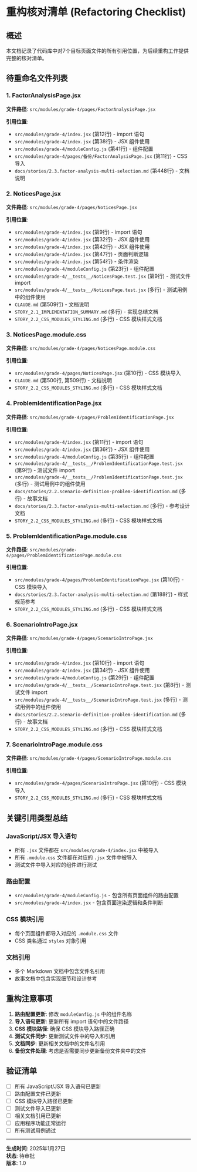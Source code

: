 # 重构核对清单 (Refactoring Checklist)

## 概述
本文档记录了代码库中对7个目标页面文件的所有引用位置，为后续重构工作提供完整的核对清单。

## 待重命名文件列表

### 1. FactorAnalysisPage.jsx
**文件路径**: `src/modules/grade-4/pages/FactorAnalysisPage.jsx`

**引用位置**:
- `src/modules/grade-4/index.jsx` (第12行) - import 语句
- `src/modules/grade-4/index.jsx` (第38行) - JSX 组件使用
- `src/modules/grade-4/moduleConfig.js` (第41行) - 组件配置
- `src/modules/grade-4/pages/备份/FactorAnalysisPage.jsx` (第11行) - CSS 导入
- `docs/stories/2.3.factor-analysis-multi-selection.md` (第448行) - 文档说明

### 2. NoticesPage.jsx
**文件路径**: `src/modules/grade-4/pages/NoticesPage.jsx`

**引用位置**:
- `src/modules/grade-4/index.jsx` (第9行) - import 语句
- `src/modules/grade-4/index.jsx` (第32行) - JSX 组件使用
- `src/modules/grade-4/index.jsx` (第42行) - JSX 组件使用
- `src/modules/grade-4/index.jsx` (第47行) - 页面判断逻辑
- `src/modules/grade-4/index.jsx` (第54行) - 条件渲染
- `src/modules/grade-4/moduleConfig.js` (第23行) - 组件配置
- `src/modules/grade-4/__tests__/NoticesPage.test.jsx` (第9行) - 测试文件 import
- `src/modules/grade-4/__tests__/NoticesPage.test.jsx` (多行) - 测试用例中的组件使用
- `CLAUDE.md` (第509行) - 文档说明
- `STORY_2.1_IMPLEMENTATION_SUMMARY.md` (多行) - 实现总结文档
- `STORY_2.2_CSS_MODULES_STYLING.md` (多行) - CSS 模块样式文档

### 3. NoticesPage.module.css
**文件路径**: `src/modules/grade-4/pages/NoticesPage.module.css`

**引用位置**:
- `src/modules/grade-4/pages/NoticesPage.jsx` (第10行) - CSS 模块导入
- `CLAUDE.md` (第500行, 第509行) - 文档说明
- `STORY_2.2_CSS_MODULES_STYLING.md` (多行) - CSS 模块样式文档

### 4. ProblemIdentificationPage.jsx
**文件路径**: `src/modules/grade-4/pages/ProblemIdentificationPage.jsx`

**引用位置**:
- `src/modules/grade-4/index.jsx` (第11行) - import 语句
- `src/modules/grade-4/index.jsx` (第36行) - JSX 组件使用
- `src/modules/grade-4/moduleConfig.js` (第35行) - 组件配置
- `src/modules/grade-4/__tests__/ProblemIdentificationPage.test.jsx` (第9行) - 测试文件 import
- `src/modules/grade-4/__tests__/ProblemIdentificationPage.test.jsx` (多行) - 测试用例中的组件使用
- `docs/stories/2.2.scenario-definition-problem-identification.md` (多行) - 故事文档
- `docs/stories/2.3.factor-analysis-multi-selection.md` (多行) - 参考设计文档
- `STORY_2.2_CSS_MODULES_STYLING.md` (多行) - CSS 模块样式文档

### 5. ProblemIdentificationPage.module.css
**文件路径**: `src/modules/grade-4/pages/ProblemIdentificationPage.module.css`

**引用位置**:
- `src/modules/grade-4/pages/ProblemIdentificationPage.jsx` (第10行) - CSS 模块导入
- `docs/stories/2.3.factor-analysis-multi-selection.md` (第188行) - 样式规范参考
- `STORY_2.2_CSS_MODULES_STYLING.md` (多行) - CSS 模块样式文档

### 6. ScenarioIntroPage.jsx
**文件路径**: `src/modules/grade-4/pages/ScenarioIntroPage.jsx`

**引用位置**:
- `src/modules/grade-4/index.jsx` (第10行) - import 语句
- `src/modules/grade-4/index.jsx` (第34行) - JSX 组件使用
- `src/modules/grade-4/moduleConfig.js` (第29行) - 组件配置
- `src/modules/grade-4/__tests__/ScenarioIntroPage.test.jsx` (第8行) - 测试文件 import
- `src/modules/grade-4/__tests__/ScenarioIntroPage.test.jsx` (多行) - 测试用例中的组件使用
- `docs/stories/2.2.scenario-definition-problem-identification.md` (多行) - 故事文档
- `STORY_2.2_CSS_MODULES_STYLING.md` (多行) - CSS 模块样式文档

### 7. ScenarioIntroPage.module.css
**文件路径**: `src/modules/grade-4/pages/ScenarioIntroPage.module.css`

**引用位置**:
- `src/modules/grade-4/pages/ScenarioIntroPage.jsx` (第10行) - CSS 模块导入
- `STORY_2.2_CSS_MODULES_STYLING.md` (多行) - CSS 模块样式文档

## 关键引用类型总结

### JavaScript/JSX 导入语句
- 所有 `.jsx` 文件都在 `src/modules/grade-4/index.jsx` 中被导入
- 所有 `.module.css` 文件都在对应的 `.jsx` 文件中被导入
- 测试文件中导入对应的组件进行测试

### 路由配置
- `src/modules/grade-4/moduleConfig.js` - 包含所有页面组件的路由配置
- `src/modules/grade-4/index.jsx` - 包含页面渲染逻辑和条件判断

### CSS 模块引用
- 每个页面组件都导入对应的 `.module.css` 文件
- CSS 类名通过 `styles` 对象引用

### 文档引用
- 多个 Markdown 文档中包含文件名引用
- 故事文档中包含实现细节和设计参考

## 重构注意事项

1. **路由配置更新**: 修改 `moduleConfig.js` 中的组件名称
2. **导入语句更新**: 更新所有 import 语句中的文件路径
3. **CSS 模块路径**: 确保 CSS 模块导入路径正确
4. **测试文件同步**: 更新测试文件中的导入和引用
5. **文档同步**: 更新相关文档中的文件名引用
6. **备份文件处理**: 考虑是否需要同步更新备份文件夹中的文件

## 验证清单

- [ ] 所有 JavaScript/JSX 导入语句已更新
- [ ] 路由配置文件已更新
- [ ] CSS 模块导入路径已更新
- [ ] 测试文件导入已更新
- [ ] 相关文档引用已更新
- [ ] 应用程序功能正常运行
- [ ] 所有测试用例通过

---

**生成时间**: 2025年1月27日  
**状态**: 待审批  
**版本**: 1.0